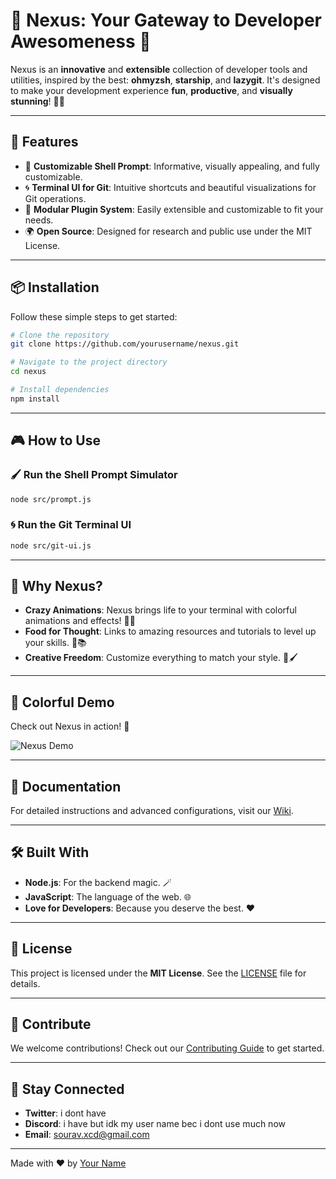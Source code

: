 # 🌌 Nexus: Your Gateway to Developer Awesomeness 🚀

Nexus is an **innovative** and **extensible** collection of developer tools and utilities, inspired by the best: **ohmyzsh**, **starship**, and **lazygit**. It's designed to make your development experience **fun**, **productive**, and **visually stunning**! 🎨✨

---

## 🌟 Features

- 🎨 **Customizable Shell Prompt**: Informative, visually appealing, and fully customizable.
- 🌀 **Terminal UI for Git**: Intuitive shortcuts and beautiful visualizations for Git operations.
- 🧩 **Modular Plugin System**: Easily extensible and customizable to fit your needs.
- 🌍 **Open Source**: Designed for research and public use under the MIT License.

---

## 📦 Installation

Follow these simple steps to get started:

```bash
# Clone the repository
git clone https://github.com/yourusername/nexus.git

# Navigate to the project directory
cd nexus

# Install dependencies
npm install
```

---

## 🎮 How to Use

### 🖌️ Run the Shell Prompt Simulator
```bash
node src/prompt.js
```

### 🌀 Run the Git Terminal UI
```bash
node src/git-ui.js
```

---

## 🎉 Why Nexus?

- **Crazy Animations**: Nexus brings life to your terminal with colorful animations and effects! 🌈✨
- **Food for Thought**: Links to amazing resources and tutorials to level up your skills. 🍔📚
- **Creative Freedom**: Customize everything to match your style. 🎨🖌️

---

## 🌈 Colorful Demo

Check out Nexus in action! 🎥

![Nexus Demo](https://media.giphy.com/media/3o7abKhOpu0NwenH3O/giphy.gif)

---

## 📖 Documentation

For detailed instructions and advanced configurations, visit our [Wiki](https://github.com/morningstarxcdcode/nexus/wiki).

---

## 🛠️ Built With

- **Node.js**: For the backend magic. 🪄
- **JavaScript**: The language of the web. 🌐
- **Love for Developers**: Because you deserve the best. ❤️

---

## 📜 License

This project is licensed under the **MIT License**. See the [LICENSE](LICENSE) file for details.

---

## 🌟 Contribute

We welcome contributions! Check out our [Contributing Guide](https://github.com/yourusername/nexus/blob/main/CONTRIBUTING.md) to get started.

---

## 💬 Stay Connected

- **Twitter**: i dont have 
- **Discord**: i have but idk my user name bec i dont use much now
- **Email**: sourav.xcd@gmail.com

---

Made with ❤️ by [Your Name](https://github.com/yourusername)
